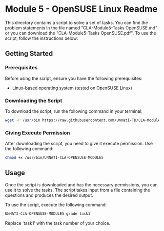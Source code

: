 # Module 5 - OpenSUSE Linux Readme

This directory contains a script to solve a set of tasks. You can find the problem statements in the file named "CLA-Module5-Tasks OpenSUSE.md" or you can download the "CLA-Module5-Tasks OpenSUSE.pdf". To use the script, follow the instructions below:

## Getting Started

### Prerequisites

Before using the script, ensure you have the following prerequisites:

- Linux-based operating system (tested on OpenSUSE Linux)

### Downloading the Script

To download the script, run the following command in your terminal:

```bash
wget -P /usr/bin https://raw.githubusercontent.com/Unnati-TD/CLA-Modules/main/Module5/OpenSUSE_Linux/UNNATI-CLA-OPENSUSE-MODULE5
```

### Giving Execute Permission

After downloading the script, you need to give it execute permission. Use the following command:

```bash
chmod +x /usr/bin/UNNATI-CLA-OPENSUSE-MODULE5
```

## Usage

Once the script is downloaded and has the necessary permissions, you can use it to solve the tasks. The script takes input from a file containing the questions and produces the desired output.

To use the script, execute the following command:

```bash
UNNATI-CLA-OPENSUSE-MODULE5 grade task1
```

Replace 'task1' with the task number of your choice.


